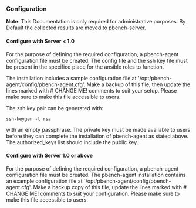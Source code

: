 ### Configuration

**Note**: This Documentation is only required for administrative purposes.
By Default the collected results are moved to pbench-server.


#### Configure with Server < 1.0

For the purpose of defining the required configuration, a pbench-agent configuration file must be created. The config file and the ssh key file must be present in the specified place for the ansible roles to function.

The installation includes a sample configuration file at '/opt/pbench-agent/config/pbench-agent.cfg'. Make a backup of this file, then update the lines marked with # CHANGE ME! comments to suit your setup. Please make sure to make this file accessible to users.

The ssh key pair can be generated with:

	ssh-keygen -t rsa

with an empty passphrase. The private key must be made available to users before they can complete the installation of pbench-agent as stated above. The authorized_keys list should include the public key.


#### Configure with Server 1.0 or above

For the purpose of defining the required configuration, a pbench-agent configuration file must be created. The pbench-agent installation contains an example configuration file at '/opt/pbench-agent/config/pbench-agent.cfg'. Make a backup copy of this file, update the lines marked with # CHANGE ME! comments to suit your configuration. Please make sure to make this file accessible to users.

